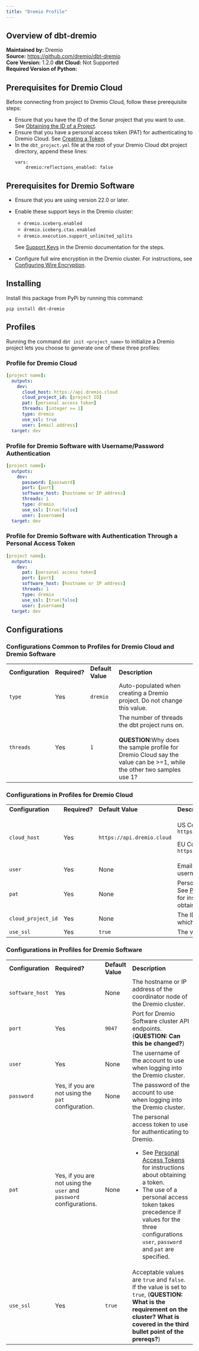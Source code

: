 ```yaml
---
title: "Dremio Profile"
---
```



## Overview of dbt-dremio
**Maintained by:** Dremio      
**Source:** https://github.com/dremio/dbt-dremio  
**Core Version:** 1.2.0
**dbt Cloud:** Not Supported    
**Required Version of Python:** 

<!-- Who is the author going to be?
![dbt-dremio stars](https://img.shields.io/github/stars/fabrice-etanchaud/dbt-dremio?style=for-the-badge)
-->

## Prerequisites for Dremio Cloud
Before connecting from project to Dremio Cloud, follow these prerequisite steps:
* Ensure that you have the ID of the Sonar project that you want to use. See [Obtaining the ID of a Project](https://docs.dremio.com/cloud/cloud-entities/projects/#obtaining-the-id-of-a-project).
* Ensure that you have a personal access token (PAT) for authenticating to Dremio Cloud. See [Creating a Token](https://docs.dremio.com/cloud/security/authentication/personal-access-token/#creating-a-token).
* In the `dbt_project.yml` file at the root of your Dremio Cloud dbt project directory, append these lines:
    ```
    vars:
        dremio:reflections_enabled: false
    ```

## Prerequisites for Dremio Software

* Ensure that you are using version 22.0 or later.
* Enable these support keys in the Dremio cluster:
  * `dremio.iceberg.enabled`
  * `dremio.iceberg.ctas.enabled`
  * `dremio.execution.support_unlimited_splits`

  See <a target="_blank" href="https://docs.dremio.com/software/advanced-administration/support-settings/#support-keys">Support Keys</a> in the Dremio documentation for the steps.
* Configure full wire encryption in the Dremio cluster. For instructions, see <a target="_blank" href="https://docs.dremio.com/software/deployment/wire-encryption-config/">Configuring Wire Encryption</a>.

## Installing

Install this package from PyPi by running this command:

```
pip install dbt-dremio
```

## Profiles

Running the command `dbt init <project_name>` to initialize a Dremio project lets you choose to generate one of these three profiles:


### Profile for Dremio Cloud
```yaml
[project name]:
  outputs:
    dev:
      cloud_host: https://api.dremio.cloud
      cloud_project_id: [project ID]
      pat: [personal access token]
      threads: [integer >= 1]
      type: dremio
      use_ssl: true
      user: [email address]
  target: dev
```

### Profile for Dremio Software with Username/Password Authentication
```yaml
[project name]:
  outputs:
    dev:
      password: [password]
      port: [port]
      software_host: [hostname or IP address]
      threads: 1
      type: dremio
      use_ssl: [true|false]
      user: [username]
  target: dev
```

### Profile for Dremio Software with Authentication Through a Personal Access Token
```yaml
[project name]:
  outputs:
    dev:
      pat: [personal access token]
      port: [port]
      software_host: [hostname or IP address]
      threads: 1
      type: dremio
      use_ssl: [true|false]
      user: [username]
  target: dev
```

## Configurations

### Configurations Common to Profiles for Dremio Cloud and Dremio Software

<table>
<tr>
 <td><strong>Configuration</strong>
 </td>
 <td><strong>Required?</strong>
 </td>
 <td><strong>Default Value</strong>
 </td>
 <td><strong>Description</strong>
 </td>
</tr>
<tr>
 <td><code>type</code>
 </td>
 <td>Yes
 </td>
 <td><code>dremio</code>
 </td>
 <td>Auto-populated when creating a Dremio project. Do not change this value.
 </td>
</tr>
<tr>
 <td><code>threads</code>
 </td>
 <td>Yes
 </td>
 <td><code>1</code>
 </td>
 <td>The number of threads the dbt project runs on.<br><br><b>QUESTION:</b>Why does the sample profile for Dremio Cloud say the value can be >=1, while the other two samples use 1?
 </td>
</tr>
</table>
  
### Configurations in Profiles for Dremio Cloud
<table>
<tr>
 <td><strong>Configuration</strong>
 </td>
 <td><strong>Required?</strong>
 </td>
 <td><strong>Default Value</strong>
 </td>
 <td><strong>Description</strong>
 </td>
</tr>
<tr>
<td><code>cloud_host</code>
</td>
<td>Yes
</td>
<td><code>https://api.dremio.cloud</code>
</td>
<td>
<p>US Control Plane<br>
<code>https://api.dremio.cloud</code>
<p>
EU Control Plane<br>
<code>https://api.eu.dremio.cloud</code>
   </td>
  </tr>
  <tr>
  <td><code>user</code></td>
  <td>Yes</td>
  <td>None</td>
  <td>Email address used as a username in Dremio Cloud
  </tr>
  <tr>
  <td><code>pat</code></td>
  <td>Yes</td>
  <td>None</td>
  <td>Personal Access Token<br>See <a target="_blank" href="https://docs.dremio.com/cloud/security/authentication/personal-access-token/">Personal Access Tokens</a> for instructions about obtaining a token.</td>
  </tr>
  <tr>
  <td><code>cloud_project_id</code></td>
  <td>Yes</td>
  <td>None</td>
  <td>The ID of the Sonar project in which to run transformations.</td>
  </tr>
  <tr>
   <td><code>use_ssl</code>
   </td>
   <td>Yes
   </td>
   <td><code>true</code>
   </td>
   <td>The value must be <code>true</code>.</td>
  </tr>
  </table>
    
### Configurations in Profiles for Dremio Software
<table>
<tr>
 <td><strong>Configuration</strong>
 </td>
 <td><strong>Required?</strong>
 </td>
 <td><strong>Default Value</strong>
 </td>
 <td><strong>Description</strong>
 </td>
  </tr>
  <tr>
   <td><code>software_host</code>
   </td>
   <td>Yes</td>
   <td>None</td>
   <td>The hostname or IP address of the coordinator node of the Dremio cluster.</strong>
   </td>
  </tr>
  <tr>
   <td><code>port</code>
   </td>
   <td>Yes</td>
   <td><code>9047</code></td>
   <td>Port for Dremio Software cluster API endpoints. (<strong>QUESTION: Can this be changed?</strong>)
   </td>
  </tr>
  <tr>
   <td><code>user</code>
   </td>
   <td>Yes</td>
   <td>None
   </td>
   <td>The username of the account to use when logging into the Dremio cluster.
   </td>
  </tr>
  <tr>
   <td><code>password</code>
   </td>
   <td>Yes, if you are not using the <code>pat</code> configuration.</td>
   <td>None
   </td>
   <td>The password of the account to use when logging into the Dremio cluster.
   </td>
  </tr>
  <tr>
   <td><code>pat</code>
   </td>
   <td>Yes, if you are not using the <code>user</code> and <code>password</code> configurations.</td>
   <td>None
   </td>
   <td>The personal access token to use for authenticating to Dremio.<br><ul><li>See <a target="_blank" href="https://docs.dremio.com/software/security/personal-access-tokens">Personal Access Tokens</a> for instructions about obtaining a token.</li><li>The use of a personal access token takes precedence if values for the three configurations <code>user</code>, <code>password</code> and <code>pat</code> are specified.</li></ul>
   </td>
  </tr>
  <tr>
   <td><code>use_ssl</code>
   </td>
   <td>Yes
   </td>
   <td><code>true</code>
   </td>
   <td>Acceptable values are <code>true</code> and <code>false</code>. If the value is set to <code>true</code>, (<strong>QUESTION: What is the requirement on the cluster? What is covered in the third bullet point of the prereqs?</strong>)
   </td>
  </tr>
</table>